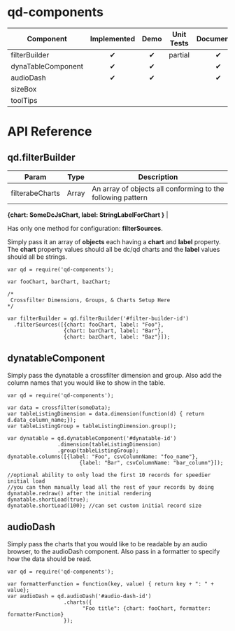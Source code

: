# qd-components

|Component            | Implemented | Demo | Unit Tests | Documented | Assigned    | Priority |
|---------------------|:-----------:|:----:|:----------:|:----------:|-------------|----------|
| filterBuilder       | ✔           | ✔    | partial    | ✔          | jackcompton | Hot      |
| dynaTableComponent  | ✔           | ✔    |            | ✔          | tehandyb    | Hot      |
| audioDash           | ✔           | ✔    |            | ✔          | tehandyb    | Cold     |
| sizeBox             |             |      |            |            | jackcompton | Hot      |
| toolTips            |             |      |            |            | tehandyb    | Cold     |

# API Reference

## qd.filterBuilder

| Param           | Type  | Description |
|-----------------|-------|-------------|
| filterabeCharts | Array | An array of objects all conforming to the following pattern 

__{chart: SomeDcJsChart, label:  StringLabelForChart }__ |


Has only one method for configuration: __filterSources__.

Simply pass it an array of __objects__ each having a __chart__ and __label__ property. The __chart__ property values should all be dc/qd charts and the __label__ values should all be strings.

```
var qd = require('qd-components');

var fooChart, barChart, bazChart;

/*
 Crossfilter Dimensions, Groups, & Charts Setup Here
*/

var filterBuilder = qd.filterBuilder('#filter-builder-id')
  .filterSources([{chart: fooChart, label: "Foo"}, 
                  {chart: barChart, label: "Bar"}, 
                  {chart: bazChart, label: "Baz"}]);

```

## dynatableComponent
Simply pass the dynatable a crossfilter dimension and group. Also add the column names that you would like to show in the table.

```
var qd = require('qd-components');

var data = crossfilter(someData);
var tableListingDimension = data.dimension(function(d) { return d.data_column_name;});
var tableListingGroup = tableListingDimension.group();

var dynatable = qd.dynatableComponent('#dynatable-id')
				.dimension(tableListingDimension)
				.group(tableListingGroup);
dynatable.columns([{label: "Foo", csvColumnName: "foo_name"},
					   {label: "Bar", csvColumnName: "bar_column"}]);

//optional ability to only load the first 10 records for speedier initial load
//you can then manually load all the rest of your records by doing dynatable.redraw() after the initial rendering
dynatable.shortLoad(true);
dynatable.shortLoad(100); //can set custom initial record size
```

## audioDash
Simply pass the charts that you would like to be readable by an audio browser, to the audioDash component. Also pass in a formatter to specify how the data should be read. 

```
var qd = require('qd-components');

var formatterFunction = function(key, value) { return key + ": " + value};
var audioDash = qd.audioDash('#audio-dash-id')
				  .charts({
				  		"Foo title": {chart: fooChart, formatter: formatterFunction}
				  });

```

